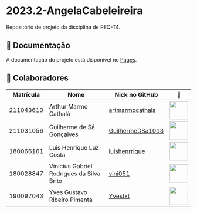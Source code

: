 # 2023.2-AngelaCabeleireira
Repositório de projeto da disciplina de REQ-T4.


## 📒 Documentação
A documentação do projeto está disponivel no [Pages](https://mdsreq-fga-unb.github.io/2023.2-AngelaCabeleireira/).


## 👥 Colaboradores  
| Matrícula | Nome                                      | Nick no GitHub                                          |                                     📸                                     |
| :-------: | ----------------------------------------- | ------------------------------------------------------- | :-------------------------------------------------------------------------: |
| 211043610 | Arthur Marmo Cathalá                      | [artmarmocathala](https://github.com/artmarmocathala)   |  <img src="https://avatars.githubusercontent.com/u/41844192?v=4" width=50>  |
| 211031056 | Guilherme de Sá Gonçalves                 | [GuilhermeDSa1013](https://github.com/GuilhermeDSa1013) |  <img src="https://avatars.githubusercontent.com/u/92813703?v=4" width=50>  |
| 180066161 | Luis Henrique Luz Costa                   | [luishenrrique](https://github.com/luishenrrique)       |  <img src="https://avatars.githubusercontent.com/u/40144816?v=4" width=50>  |
| 180028847 | Vinícius Gabriel Rodrigues da Silva Brito | [vini051](https://github.com/vini051)                   |  <img src="https://avatars.githubusercontent.com/u/60819460?v=4" width=50>  |
| 190097043 | Yves Gustavo Ribeiro Pimenta              | [Yvestxt](https://github.com/Yvestxt)                   |  <img src="https://avatars.githubusercontent.com/u/73966483?v=4" width=50>  |
